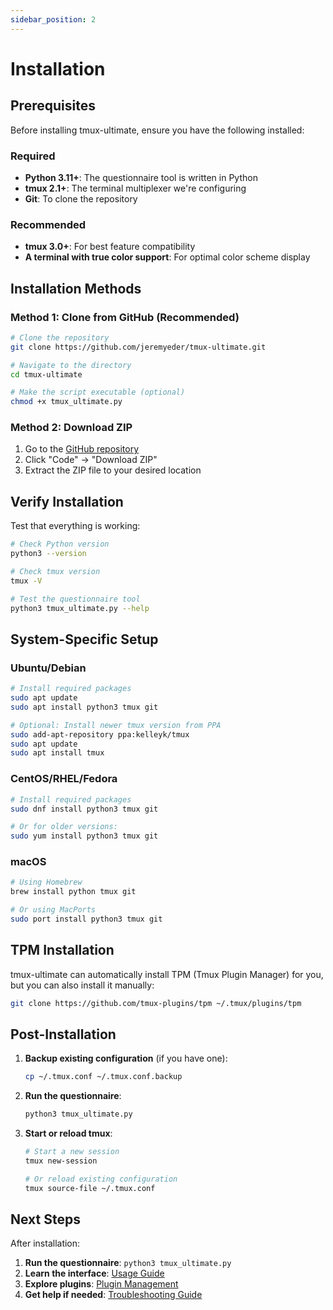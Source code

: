 ```yaml
---
sidebar_position: 2
---
```


# Installation

## Prerequisites

Before installing tmux-ultimate, ensure you have the following installed:

### Required
- **Python 3.11+**: The questionnaire tool is written in Python
- **tmux 2.1+**: The terminal multiplexer we're configuring
- **Git**: To clone the repository

### Recommended
- **tmux 3.0+**: For best feature compatibility
- **A terminal with true color support**: For optimal color scheme display

## Installation Methods

### Method 1: Clone from GitHub (Recommended)

```bash
# Clone the repository
git clone https://github.com/jeremyeder/tmux-ultimate.git

# Navigate to the directory
cd tmux-ultimate

# Make the script executable (optional)
chmod +x tmux_ultimate.py
```

### Method 2: Download ZIP

1. Go to the [GitHub repository](https://github.com/jeremyeder/tmux-ultimate)
2. Click "Code" → "Download ZIP"
3. Extract the ZIP file to your desired location

## Verify Installation

Test that everything is working:

```bash
# Check Python version
python3 --version

# Check tmux version
tmux -V

# Test the questionnaire tool
python3 tmux_ultimate.py --help
```

## System-Specific Setup

### Ubuntu/Debian

```bash
# Install required packages
sudo apt update
sudo apt install python3 tmux git

# Optional: Install newer tmux version from PPA
sudo add-apt-repository ppa:kelleyk/tmux
sudo apt update
sudo apt install tmux
```

### CentOS/RHEL/Fedora

```bash
# Install required packages
sudo dnf install python3 tmux git

# Or for older versions:
sudo yum install python3 tmux git
```

### macOS

```bash
# Using Homebrew
brew install python tmux git

# Or using MacPorts
sudo port install python3 tmux git
```

## TPM Installation

tmux-ultimate can automatically install TPM (Tmux Plugin Manager) for you, but you can also install it manually:

```bash
git clone https://github.com/tmux-plugins/tpm ~/.tmux/plugins/tpm
```

## Post-Installation

1. **Backup existing configuration** (if you have one):
   ```bash
   cp ~/.tmux.conf ~/.tmux.conf.backup
   ```

2. **Run the questionnaire**:
   ```bash
   python3 tmux_ultimate.py
   ```

3. **Start or reload tmux**:
   ```bash
   # Start a new session
   tmux new-session

   # Or reload existing configuration
   tmux source-file ~/.tmux.conf
   ```

## Next Steps

After installation:

1. **Run the questionnaire**: `python3 tmux_ultimate.py`
2. **Learn the interface**: [Usage Guide](usage.md)
3. **Explore plugins**: [Plugin Management](plugins.md)
4. **Get help if needed**: [Troubleshooting Guide](troubleshooting.md)